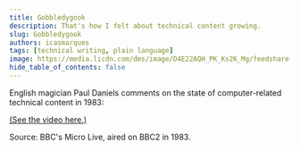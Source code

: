 ```yaml
---
title: Gobbledygook
description: That's how I felt about technical content growing.
slug: Gobbledygook
authors: icasmarques
tags: [technical writing, plain language]
image: https://media.licdn.com/dms/image/D4E22AQH_PK_Ks2K_Mg/feedshare-shrink_800/0/1713372461083?e=1717027200&v=beta&t=J7A0YcU9oFOuDy00kCT4SZ4mF6oCIL85VtC8DHSCjoI
hide_table_of_contents: false
---
```


English magician Paul Daniels comments on the state of computer-related technical content in 1983:

[(See the video here.)](https://www.linkedin.com/posts/icasm_technicalwriting-plainlanguage-activity-7186745838172348418-ysSU)

Source: BBC's Micro Live, aired on BBC2 in 1983.

